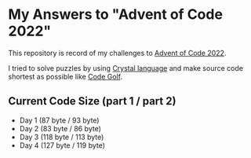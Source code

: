 # My Answers to "Advent of Code 2022"

This repository is record of my challenges to [Advent of Code 2022](https://adventofcode.com/2022).

I tried to solve puzzles by using [Crystal language](https://crystal-lang.org/) and make source code shortest as possible like [Code Golf](https://en.wikipedia.org/wiki/Code_golf).

## Current Code Size (part 1 / part 2)

- Day  1 (87 byte / 93 byte)
- Day  2 (83 byte / 86 byte)
- Day  3 (118 byte / 113 byte)
- Day  4 (127 byte / 119 byte)
